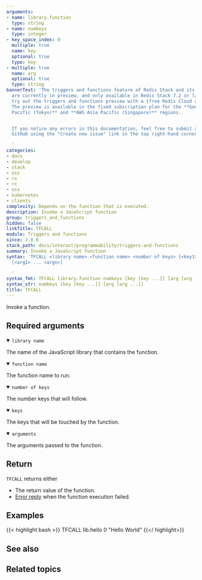 ```yaml
---
arguments:
- name: library.function
  type: string
- name: numkeys
  type: integer
- key_space_index: 0
  multiple: true
  name: key
  optional: true
  type: key
- multiple: true
  name: arg
  optional: true
  type: string
bannerText: 'The triggers and functions feature of Redis Stack and its documentation
  are currently in preview, and only available in Redis Stack 7.2 or later. You can
  try out the triggers and functions preview with a [free Redis Cloud account](https://redis.com/try-free/?utm_source=redisio&utm_medium=referral&utm_campaign=2023-09-try_free&utm_content=cu-redis_cloud_users).
  The preview is available in the fixed subscription plan for the **Google Cloud Asia
  Pacific (Tokyo)** and **AWS Asia Pacific (Singapore)** regions.


  If you notice any errors in this documentation, feel free to submit an issue to
  GitHub using the "Create new issue" link in the top right-hand corner of this page.

  '
categories:
- docs
- develop
- stack
- oss
- rs
- rc
- oss
- kubernetes
- clients
complexity: Depends on the function that is executed.
description: Invoke a JavaScript function
group: triggers_and_functions
hidden: false
linkTitle: TFCALL
module: Triggers and functions
since: 2.0.0
stack_path: docs/interact/programmability/triggers-and-functions
summary: Invoke a JavaScript function
syntax: 'TFCALL <library name>.<function name> <number of keys> [<key1> ... <keyn>]
  [<arg1> ... <argn>]

  '
syntax_fmt: TFCALL library.function numkeys [key [key ...]] [arg [arg ...]]
syntax_str: numkeys [key [key ...]] [arg [arg ...]]
title: TFCALL
---
```


Invoke a function.

## Required arguments

<details open>
<summary><code>library name</code></summary>

The name of the JavaScript library that contains the function.
</details>

<details open>
<summary><code>function name</code></summary>

The function name to run.
</details>

<details open>
<summary><code>number of keys</code></summary>

The number keys that will follow.
</details>

<details open>
<summary><code>keys</code></summary>

The keys that will be touched by the function.
</details>

<details open>
<summary><code>arguments</code></summary>

The arguments passed to the function.
</details>

## Return

`TFCALL` returns either

* The return value of the function.
* [Error reply](/docs/reference/protocol-spec/#resp-errors) when the function execution failed.

## Examples

{{< highlight bash >}}
TFCALL lib.hello 0
"Hello World"
{{</ highlight>}}

## See also

## Related topics
